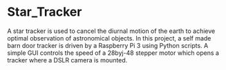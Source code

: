 # Star_Tracker
A star tracker is used to cancel the diurnal motion of the earth to achieve optimal observation of astronomical objects. In this project, a self made barn door tracker is driven by a Raspberry Pi 3 using Python scripts. A simple GUI controls the speed of a 28byj-48 stepper motor which opens a tracker where a DSLR camera is mounted.
